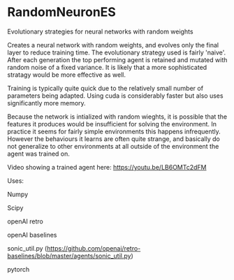 # RandomNeuronES
Evolutionary strategies for neural networks with random weights

Creates a neural network with random weights, and evolves only the final layer to reduce training time.
The evolutionary strategy used is fairly 'naive'. After each generation the top performing agent is retained and mutated with random noise of a fixed variance. It is likely that a more sophisticated stratagy would be more effective as well.

Training is typically quite quick due to the relatively small number of parameters being adapted. Using cuda is considerably faster but also uses significantly more memory.

Because the network is intialized with random wieghts, it is possible that the features it produces would be insufficient for solving the environment. In practice it seems for fairly simple environments this happens infrequently. However the behaviours it learns are often quite strange, and basically do not generalize to other environments at all outside of the environment the agent was trained on.

Video showing a trained agent here: https://youtu.be/LB6OMTc2dFM

Uses:

Numpy

Scipy

openAI retro

openAI baselines

sonic_util.py (https://github.com/openai/retro-baselines/blob/master/agents/sonic_util.py)

pytorch
